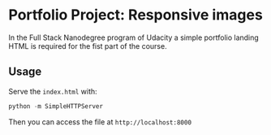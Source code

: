 # Portfolio Project: Responsive images
In the Full Stack Nanodegree program of Udacity a simple portfolio landing HTML is required for the fist part of the course.

## Usage
Serve the `index.html` with:
```python
python -m SimpleHTTPServer
```
Then you can access the file at `http://localhost:8000`